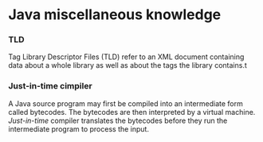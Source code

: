 # Java miscellaneous knowledge

### TLD

Tag Library Descriptor Files (TLD) refer to an XML document containing data about a whole library as well as about the tags the library contains.t

### Just-in-time cimpiler

A Java source program may first be compiled into an intermediate form called bytecodes. The bytecodes are then interpreted by a
virtual machine. *Just-in-time* compiler translates the bytecodes before they run the intermediate program to process the input.